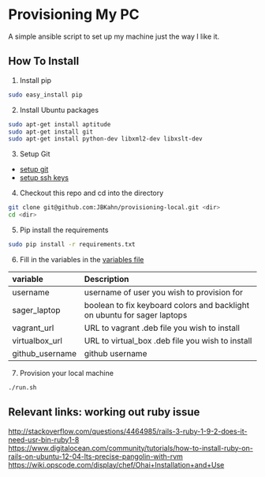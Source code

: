 Provisioning My PC
============

A simple ansible script to set up my machine just the way I like it.

How To Install
-------------------

1. Install pip
  ```bash
  sudo easy_install pip
  ```

2. Install Ubuntu packages
  ```bash
  sudo apt-get install aptitude
  sudo apt-get install git
  sudo apt-get install python-dev libxml2-dev libxslt-dev
  ```
3. Setup Git
  * [setup git](https://help.github.com/articles/set-up-git)
  * [setup ssh keys](https://help.github.com/articles/generating-ssh-keys)
4.  Checkout this repo and cd into the directory
  ```bash
  git clone git@github.com:JBKahn/provisioning-local.git <dir>
  cd <dir>
  ```

5. Pip install the requirements
  ```bash
  sudo pip install -r requirements.txt
  ```

6. Fill in the variables in the [variables file ](./roles/common/vars/main.yml)

  | variable  | Description  |
  | :------------ |:---------------|
  | username    | username of user you wish to provision for |
  | sager_laptop     | boolean to fix keyboard colors and backlight on ubuntu for sager laptops |
  | vagrant_url | URL to vagrant .deb file you wish to install |
  | virtualbox_url |URL to virtual_box .deb file you wish to install |
  | github_username | github username |
7. Provision your local machine

  ```bash
  ./run.sh
  ```

Relevant links: working out ruby issue
--------------------------------------------------

http://stackoverflow.com/questions/4464985/rails-3-ruby-1-9-2-does-it-need-usr-bin-ruby1-8
https://www.digitalocean.com/community/tutorials/how-to-install-ruby-on-rails-on-ubuntu-12-04-lts-precise-pangolin-with-rvm
https://wiki.opscode.com/display/chef/Ohai+Installation+and+Use